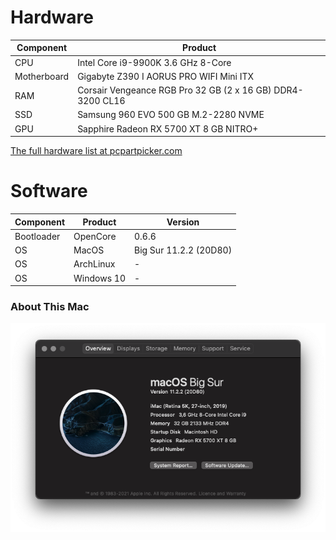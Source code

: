 # Hardware

| Component | Product |
| --------- | ------- |
| CPU |     Intel Core i9-9900K 3.6 GHz 8-Core |
| Motherboard |     Gigabyte Z390 I AORUS PRO WIFI Mini ITX | 
| RAM |     Corsair Vengeance RGB Pro 32 GB (2 x 16 GB) DDR4-3200 CL16 |
| SSD |     Samsung 960 EVO 500 GB M.2-2280 NVME |
| GPU |     Sapphire Radeon RX 5700 XT 8 GB NITRO+ |

[The full hardware list at pcpartpicker.com](https://pcpartpicker.com/user/kirillrepkin/saved/n4hKXL)

# Software

| Component | Product | Version |
| --------- | ------- | ------- |
| Bootloader | OpenCore | 0.6.6 |
| OS | MacOS | Big Sur  11.2.2 (20D80) |
| OS | ArchLinux | - |
| OS | Windows 10 | - |


### About This Mac
!["About this Mac" screenshot](images/macos-about-this-mac.png)
